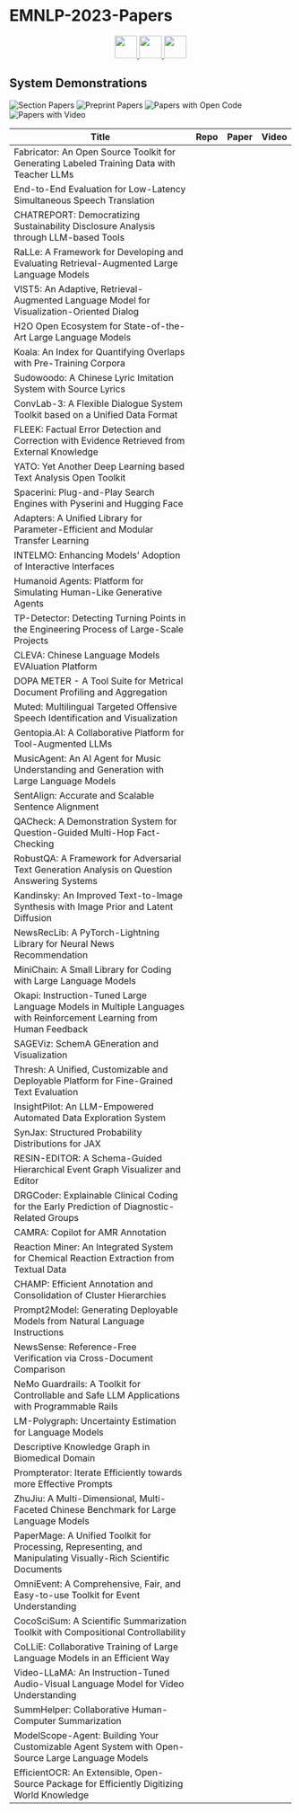 # EMNLP-2023-Papers

<div align="center">
    <a href="https://github.com/DmitryRyumin/EMNLP-2023-Papers/blob/main/sections/tutorial-abstracts.md">
        <img src="https://cdn.jsdelivr.net/gh/DmitryRyumin/NewEraAI-Papers@main/images/left.svg" width="40" alt="" />
    </a>
    <a href="https://github.com/DmitryRyumin/EMNLP-2023-Papers/">
        <img src="https://cdn.jsdelivr.net/gh/DmitryRyumin/NewEraAI-Papers@main/images/home.svg" width="40" alt="" />
    </a>
    <a href="https://github.com/DmitryRyumin/EMNLP-2023-Papers/blob/main/sections/industry-track.md">
        <img src="https://cdn.jsdelivr.net/gh/DmitryRyumin/NewEraAI-Papers@main/images/right.svg" width="40" alt="" />
    </a>
</div>

## System Demonstrations

![Section Papers](https://img.shields.io/badge/Section%20Papers-soon-42BA16) ![Preprint Papers](https://img.shields.io/badge/Preprint%20Papers-soon-b31b1b) ![Papers with Open Code](https://img.shields.io/badge/Papers%20with%20Open%20Code-soon-1D7FBF) ![Papers with Video](https://img.shields.io/badge/Papers%20with%20Video-soon-FF0000)

| **Title** | **Repo** | **Paper** | **Video** |
|-----------|:--------:|:---------:|:---------:|
| Fabricator: An Open Source Toolkit for Generating Labeled Training Data with Teacher LLMs |  |  |  |
| End-to-End Evaluation for Low-Latency Simultaneous Speech Translation |  |  |  |
| CHATREPORT: Democratizing Sustainability Disclosure Analysis through LLM-based Tools |  |  |  |
| RaLLe: A Framework for Developing and Evaluating Retrieval-Augmented Large Language Models |  |  |  |
| VIST5: An Adaptive, Retrieval-Augmented Language Model for Visualization-Oriented Dialog |  |  |  |
| H2O Open Ecosystem for State-of-the-Art Large Language Models |  |  |  |
| Koala: An Index for Quantifying Overlaps with Pre-Training Corpora |  |  |  |
| Sudowoodo: A Chinese Lyric Imitation System with Source Lyrics |  |  |  |
| ConvLab-3: A Flexible Dialogue System Toolkit based on a Unified Data Format |  |  |  |
| FLEEK: Factual Error Detection and Correction with Evidence Retrieved from External Knowledge |  |  |  |
| YATO: Yet Another Deep Learning based Text Analysis Open Toolkit |  |  |  |
| Spacerini: Plug-and-Play Search Engines with Pyserini and Hugging Face |  |  |  |
| Adapters: A Unified Library for Parameter-Efficient and Modular Transfer Learning |  |  |  |
| INTELMO: Enhancing Models' Adoption of Interactive Interfaces |  |  |  |
| Humanoid Agents: Platform for Simulating Human-Like Generative Agents |  |  |  |
| TP-Detector: Detecting Turning Points in the Engineering Process of Large-Scale Projects |  |  |  |
| CLEVA: Chinese Language Models EVAluation Platform |  |  |  |
| DOPA METER - A Tool Suite for Metrical Document Profiling and Aggregation |  |  |  |
| Muted: Multilingual Targeted Offensive Speech Identification and Visualization |  |  |  |
| Gentopia.AI: A Collaborative Platform for Tool-Augmented LLMs |  |  |  |
| MusicAgent: An AI Agent for Music Understanding and Generation with Large Language Models |  |  |  |
| SentAlign: Accurate and Scalable Sentence Alignment |  |  |  |
| QACheck: A Demonstration System for Question-Guided Multi-Hop Fact-Checking |  |  |  |
| RobustQA: A Framework for Adversarial Text Generation Analysis on Question Answering Systems |  |  |  |
| Kandinsky: An Improved Text-to-Image Synthesis with Image Prior and Latent Diffusion |  |  |  |
| NewsRecLib: A PyTorch-Lightning Library for Neural News Recommendation |  |  |  |
| MiniChain: A Small Library for Coding with Large Language Models |  |  |  |
| Okapi: Instruction-Tuned Large Language Models in Multiple Languages with Reinforcement Learning from Human Feedback |  |  |  |
| SAGEViz: SchemA GEneration and Visualization |  |  |  |
| Thresh: A Unified, Customizable and Deployable Platform for Fine-Grained Text Evaluation |  |  |  |
| InsightPilot: An LLM-Empowered Automated Data Exploration System |  |  |  |
| SynJax: Structured Probability Distributions for JAX |  |  |  |
| RESIN-EDITOR: A Schema-Guided Hierarchical Event Graph Visualizer and Editor |  |  |  |
| DRGCoder: Explainable Clinical Coding for the Early Prediction of Diagnostic-Related Groups |  |  |  |
| CAMRA: Copilot for AMR Annotation |  |  |  |
| Reaction Miner: An Integrated System for Chemical Reaction Extraction from Textual Data |  |  |  |
| CHAMP: Efficient Annotation and Consolidation of Cluster Hierarchies |  |  |  |
| Prompt2Model: Generating Deployable Models from Natural Language Instructions |  |  |  |
| NewsSense: Reference-Free Verification via Cross-Document Comparison |  |  |  |
| NeMo Guardrails: A Toolkit for Controllable and Safe LLM Applications with Programmable Rails |  |  |  |
| LM-Polygraph: Uncertainty Estimation for Language Models |  |  |  |
| Descriptive Knowledge Graph in Biomedical Domain |  |  |  |
| Prompterator: Iterate Efficiently towards more Effective Prompts |  |  |  |
| ZhuJiu: A Multi-Dimensional, Multi-Faceted Chinese Benchmark for Large Language Models |  |  |  |
| PaperMage: A Unified Toolkit for Processing, Representing, and Manipulating Visually-Rich Scientific Documents |  |  |  |
| OmniEvent: A Comprehensive, Fair, and Easy-to-use Toolkit for Event Understanding |  |  |  |
| CocoSciSum: A Scientific Summarization Toolkit with Compositional Controllability |  |  |  |
| CoLLiE: Collaborative Training of Large Language Models in an Efficient Way |  |  |  |
| Video-LLaMA: An Instruction-Tuned Audio-Visual Language Model for Video Understanding |  |  |  |
| SummHelper: Collaborative Human-Computer Summarization |  |  |  |
| ModelScope-Agent: Building Your Customizable Agent System with Open-Source Large Language Models |  |  |  |
| EfficientOCR: An Extensible, Open-Source Package for Efficiently Digitizing World Knowledge |  |  |  |
